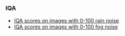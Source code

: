 ### IQA

- [IQA scores on images with 0-100 rain noise](0_100_rainy/0_100_rainy.md)
- [IQA scores on images with 0-100 fog noise](0_100_foggy/0_100_foggy.md)

